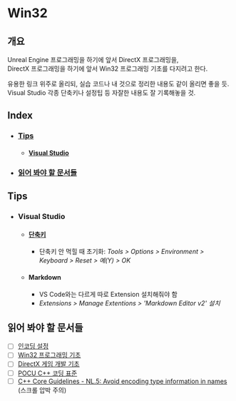 ﻿# Win32

## 개요

Unreal Engine 프로그래밍을 하기에 앞서 DirectX 프로그래밍을,  
DirectX 프로그래밍을 하기에 앞서 Win32 프로그래밍 기초를 다지려고 한다.

유용한 링크 위주로 올리되, 실습 코드나 내 것으로 정리한 내용도 같이 올리면 좋을 듯.  
Visual Studio 각종 단축키나 설정팁 등 자잘한 내용도 잘 기록해놓을 것.

## Index
* ### [Tips](#tips-1)
    * #### [Visual Studio](#visual-studio-1)
* ### [읽어 봐야 할 문서들](#읽어-봐야-할-문서들-1)


## Tips

* ### Visual Studio
    * #### [단축키](https://learn.microsoft.com/en-us/visualstudio/ide/default-keyboard-shortcuts-in-visual-studio?view=vs-2022)
        * 단축키 안 먹힐 때 초기화: *Tools > Options > Environment > Keyboard > Reset > 예(Y) > OK*

    * #### Markdown
        * VS Code와는 다르게 따로 Extension 설치해줘야 함
        * *Extensions > Manage Extentions > 'Markdown Editor v2' 설치*

## 읽어 봐야 할 문서들

- [ ] [인코딩 설정](https://learn.microsoft.com/en-us/visualstudio/ide/how-to-save-and-open-files-with-encoding?view=vs-2022)
- [ ] [Win32 프로그래밍 기초](https://learn.microsoft.com/en-us/windows/win32/learnwin32/learn-to-program-for-windows)
- [ ] [DirectX 게임 개발 기초](https://devblogs.microsoft.com/cppblog/directx-game-development-with-c-in-visual-studio/)
- [ ] [POCU C++ 코딩 표준](https://docs.popekim.com/ko/coding-standards/pocu-cpp)
- [ ] [C++ Core Guidelines - NL.5: Avoid encoding type information in names](https://github.com/isocpp/CppCoreGuidelines/blob/master/CppCoreGuidelines.md#nl5-avoid-encoding-type-information-in-names) (스크롤 압박 주의)